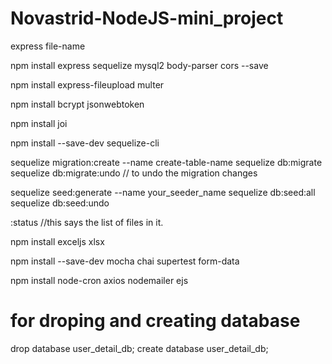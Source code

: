 # Novastrid-NodeJS-mini_project

express file-name

npm install express sequelize mysql2 body-parser cors --save

npm install express-fileupload multer

npm install bcrypt jsonwebtoken

npm install joi

npm install --save-dev sequelize-cli

sequelize migration:create --name create-table-name
sequelize db:migrate
sequelize db:migrate:undo // to undo the migration changes

sequelize seed:generate --name your_seeder_name
sequelize db:seed:all
sequelize db:seed:undo

:status //this says the list of files in it.

npm install exceljs xlsx

npm install --save-dev mocha chai supertest form-data

npm install node-cron axios nodemailer ejs

# for droping and creating database

drop database user_detail_db;
create database user_detail_db;
